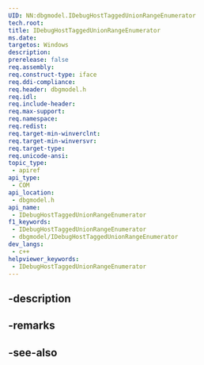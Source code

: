 ```yaml
---
UID: NN:dbgmodel.IDebugHostTaggedUnionRangeEnumerator
tech.root: 
title: IDebugHostTaggedUnionRangeEnumerator
ms.date: 
targetos: Windows
description: 
prerelease: false
req.assembly: 
req.construct-type: iface
req.ddi-compliance: 
req.header: dbgmodel.h
req.idl: 
req.include-header: 
req.max-support: 
req.namespace: 
req.redist: 
req.target-min-winverclnt: 
req.target-min-winversvr: 
req.target-type: 
req.unicode-ansi: 
topic_type:
 - apiref
api_type:
 - COM
api_location:
 - dbgmodel.h
api_name:
 - IDebugHostTaggedUnionRangeEnumerator
f1_keywords:
 - IDebugHostTaggedUnionRangeEnumerator
 - dbgmodel/IDebugHostTaggedUnionRangeEnumerator
dev_langs:
 - c++
helpviewer_keywords:
 - IDebugHostTaggedUnionRangeEnumerator
---
```


## -description

## -remarks

## -see-also

